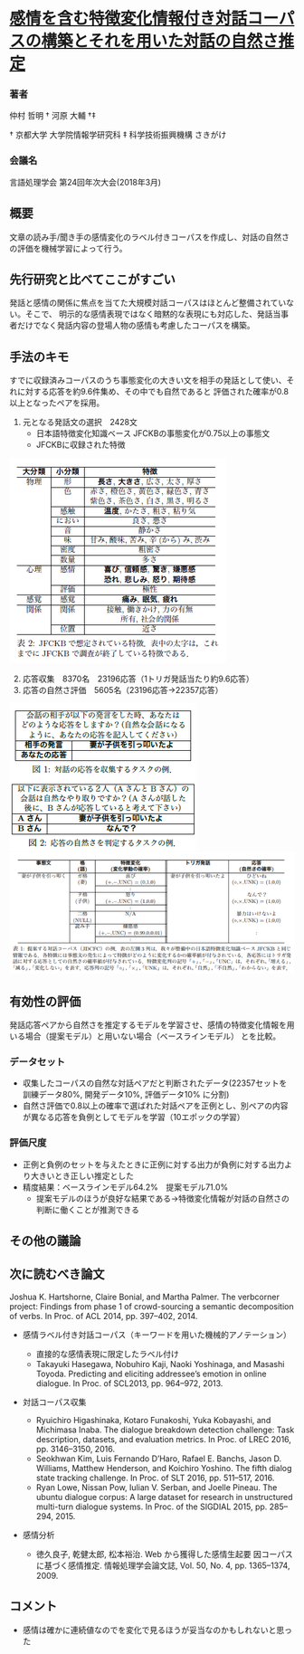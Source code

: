 # [感情を含む特徴変化情報付き対話コーパスの構築とそれを用いた対話の自然さ推定](https://www.anlp.jp/proceedings/annual_meeting/2018/pdf_dir/A4-4.pdf)

### 著者
仲村 哲明 † 河原 大輔 †‡

† 京都大学 大学院情報学研究科 ‡ 科学技術振興機構 さきがけ

### 会議名
言語処理学会 第24回年次大会(2018年3月)

## 概要
文章の読み手/聞き手の感情変化のラベル付きコーパスを作成し、対話の自然さの評価を機械学習によって行う。

## 先行研究と比べてここがすごい
発話と感情の関係に焦点を当てた大規模対話コーパスはほとんど整備されていない。そこで、
明示的な感情表現ではなく暗黙的な表現にも対応した、発話当事者だけでなく発話内容の登場人物の感情も考慮したコーパスを構築。

## 手法のキモ
すでに収録済みコーパスのうち事態変化の大きい文を相手の発話として使い、それに対する応答を約9.6件集め、その中でも自然であると
評価された確率が0.8以上となったペアを採用。

1. 元となる発話文の選択　2428文
    * 日本語特徴変化知識ベース JFCKBの事態変化が0.75以上の事態文
    * JFCKBに収録された特徴

![features](https://github.com/AsaiSara/Scholar/blob/master/picture/emotion_changing_corpus_features.png)

2. 応答収集　8370名　23196応答（1トリガ発話当たり約9.6応答）
3. 応答の自然さ評価　5605名（23196応答→22357応答）

![collect](https://github.com/AsaiSara/Scholar/blob/master/picture/emotion_changing_corpus_collect.png)
![example](https://github.com/AsaiSara/Scholar/blob/master/picture/emotion_changing_corpus_example.png)

## 有効性の評価
発話応答ペアから自然さを推定するモデルを学習させ、感情の特徴変化情報を用いる場合（提案モデル）と用いない場合（ベースラインモデル）
とを比較。

### データセット
* 収集したコーパスの自然な対話ペアだと判断されたデータ(22357セットを訓練データ80%, 開発データ10%, 評価データ10% に分割)
* 自然さ評価で0.8以上の確率で選ばれた対話ペアを正例とし、別ペアの内容が異なる応答を負例としてモデルを学習（10エポックの学習）

### 評価尺度
* 正例と負例のセットを与えたときに正例に対する出力が負例に対する出力より大きいとき正しい推定とした
* 精度結果：ベースラインモデル64.2%　提案モデル71.0% 
   * 提案モデルのほうが良好な結果である→特徴変化情報が対話の自然さの判断に働くことが推測できる


## その他の議論

## 次に読むべき論文
Joshua K. Hartshorne, Claire Bonial, and Martha
Palmer. The verbcorner project: Findings from phase
1 of crowd-sourcing a semantic decomposition of verbs.
In Proc. of ACL 2014, pp. 397–402, 2014.

* 感情ラベル付き対話コーパス（キーワードを用いた機械的アノテーション）
  * 直接的な感情表現に限定したラベル付け
  * Takayuki Hasegawa, Nobuhiro Kaji, Naoki Yoshinaga,
and Masashi Toyoda. Predicting and eliciting addressee’s
emotion in online dialogue. In Proc. of SCL2013, pp.
964–972, 2013.

* 対話コーパス収集
  * Ryuichiro Higashinaka, Kotaro Funakoshi, Yuka
Kobayashi, and Michimasa Inaba. The dialogue breakdown detection challenge: Task description, datasets,
and evaluation metrics. In Proc. of LREC 2016, pp.
3146–3150, 2016.
  * Seokhwan Kim, Luis Fernando D’Haro, Rafael E. Banchs,
Jason D. Williams, Matthew Henderson, and Koichiro
Yoshino. The fifth dialog state tracking challenge. In
Proc. of SLT 2016, pp. 511–517, 2016.
  * Ryan Lowe, Nissan Pow, Iulian V. Serban, and Joelle
Pineau. The ubuntu dialogue corpus: A large dataset for
research in unstructured multi-turn dialogue systems. In
Proc. of the SIGDIAL 2015, pp. 285–294, 2015.

* 感情分析
  * 徳久良子, 乾健太郎, 松本裕治. Web から獲得した感情生起要
因コーパスに基づく感情推定. 情報処理学会論文誌, Vol. 50,
No. 4, pp. 1365–1374, 2009.


## コメント
* 感情は確かに連続値なのでを変化で見るほうが妥当なのかもしれないと思った
